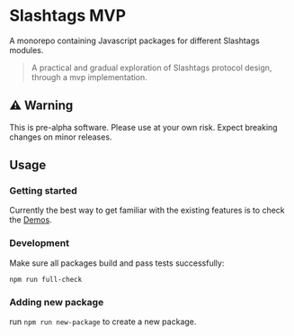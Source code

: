 # Slashtags MVP

A monorepo containing Javascript packages for different Slashtags modules.

> A practical and gradual exploration of Slashtags protocol design, through a mvp implementation.

## ⚠️ Warning

This is pre-alpha software. Please use at your own risk. Expect breaking changes on minor releases.

## Usage

### Getting started

Currently the best way to get familiar with the existing features is to check the [Demos](./demo/README.md).

### Development

Make sure all packages build and pass tests successfully:

```
npm run full-check
```

### Adding new package

run `npm run new-package` to create a new package.
